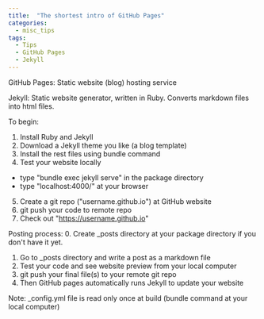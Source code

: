 ```yaml
---
title:  "The shortest intro of GitHub Pages"
categories:
  - misc_tips
tags:
  - Tips
  - GitHub Pages
  - Jekyll
---
```


GitHub Pages: Static website (blog) hosting service

Jekyll: Static website generator, written in Ruby. Converts markdown files into html files.


To begin:
1. Install Ruby and Jekyll
2. Download a Jekyll theme you like (a blog template)
3. Install the rest files using bundle command
4. Test your website locally
- type "bundle exec jekyll serve" in the package directory
- type "localhost:4000/" at your browser
5. Create a git repo ("username.github.io") at GitHub website
6. git push your code to remote repo
7. Check out "https://username.github.io"


Posting process:
0. Create _posts directory at your package directory if you don't have it yet.
1. Go to _posts directory and write a post as a markdown file
2. Test your code and see website preview from your local computer
3. git push your final file(s) to your remote git repo
4. Then GitHub pages automatically runs Jekyll to update your website

Note:
_config.yml file is read only once at build (bundle command at your local computer)
